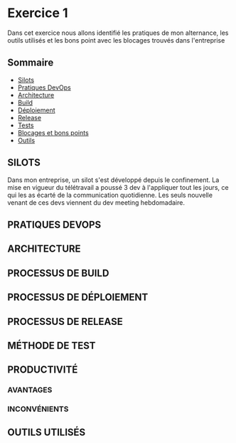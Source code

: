 # Exercice 1

Dans cet exercice nous allons identifié les pratiques de mon alternance, les outils utilisés et les bons point avec les blocages trouvés dans l'entreprise

## Sommaire 
 - [Silots](#silots)
 - [Pratiques DevOps](#pratiques-devops)
 - [Architecture](#architecture)
 - [Build](#processus-de-build)
 - [Déploiement](#processus-de-déploiement)
 - [Release](#processus-de-release)
 - [Tests](#méthode-de-test)
 - [Blocages et bons points](#productivité)
 - [Outils](#outils-utilisés)

## SILOTS
Dans mon entreprise, un silot s'est développé depuis le confinement. La mise en vigueur du télétravail a poussé 3 dev à l'appliquer tout les jours, ce qui les as écarté de la communication quotidienne. Les seuls nouvelle venant de ces devs viennent du dev meeting hebdomadaire.

## PRATIQUES DEVOPS

## ARCHITECTURE

## PROCESSUS DE BUILD

## PROCESSUS DE DÉPLOIEMENT

## PROCESSUS DE RELEASE

## MÉTHODE DE TEST

## PRODUCTIVITÉ
### AVANTAGES
### INCONVÉNIENTS

## OUTILS UTILISÉS
